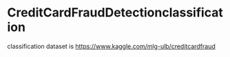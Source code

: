 # CreditCardFraudDetectionclassification
classification
dataset is https://www.kaggle.com/mlg-ulb/creditcardfraud
